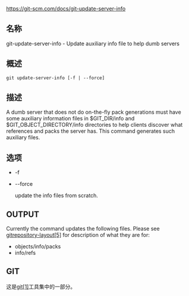 https://git-scm.com/docs/git-update-server-info

## 名称

git-update-server-info - Update auxiliary info file to help dumb servers

## 概述

```
git update-server-info [-f | --force]
```

## 描述

A dumb server that does not do on-the-fly pack generations must have some auxiliary information files in $GIT_DIR/info and $GIT_OBJECT_DIRECTORY/info directories to help clients discover what references and packs the server has. This command generates such auxiliary files.

## 选项

- -f

- --force

  update the info files from scratch.

## OUTPUT

Currently the command updates the following files. Please see [gitrepository-layout[5]](../../5/gitrepository-layout) for description of what they are for:

- objects/info/packs
- info/refs

## GIT

  这是[git[1]](../../Git)工具集中的一部分。